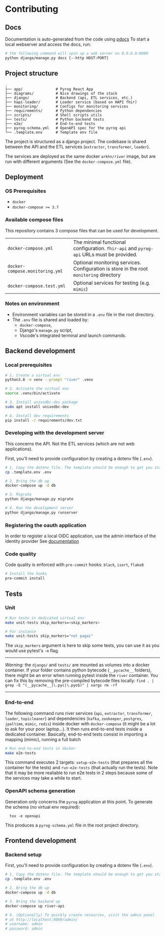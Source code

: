 # Contributing

## Docs

Documentation is auto-generated from the code using [pdocs](https://pdoc3.github.io/pdoc/)
To start a local webserver and access the docs, run:

```bash
# the following command will spin up a web server on 0.0.0.0:8080
python django/manage.py docs [--http HOST:PORT]
```

## Project structure

    .
    ├── app/               # Pyrog React App
    ├── diagrams/          # Nice drawings of the stack
    ├── django/            # Backend (api, ETL services, etc.)
    ├── hapi-loader/       # Loader service (based on HAPI fhir)
    ├── monitoring/        # Configs for monitoring services
    ├── requirements/      # Python dependencies
    ├── scripts/           # Shell scripts utils
    ├── tests/             # Python backend tests
    ├── e2e/               # End-to-end tests
    ├── pyrog-schema.yml   # OpenAPI spec for the pyrog api
    └── .template.env      # Template env file

The project is structured as a django project. The codebase is shared between the API and the ETL services (`extractor`, `transformer`, `loader`).

The services are deployed as the same docker `arkhn/river` image, but are run with different arguments (See the `docker-compose.yml` file).

## Deployment

### OS Prerequisites

- `docker`
- `docker-compose >= 3.7`

### Available compose files

This repository contains 3 compose files that can be used for development.

|                                 |                                                                                         |
| ------------------------------- | --------------------------------------------------------------------------------------- |
| `docker-compose.yml`            | The minimal functional configuration. `fhir-api` and `pyrog-api` URLs must be provided. |
| `docker-compose.monitoring.yml` | Optional monitoring services. Configuration is store in the root `monitoring` directory |
| `docker-compose.test.yml`       | Optional services for testing (e.g. `mimic`)                                            |

### Notes on environment

- Environment variables can be stored in a `.env` file in the root directory.
- The `.env` file is shared and loaded by:
  - `docker-compose`,
  - Django's `manage.py` script,
  - Vscode's integrated terminal and launch commands.

## Backend development

### Local prerequisites

```bash
# 1. Create a virtual env
python3.8 -m venv --prompt "river" .venv

# 2. Activate the virtual env
source .venv/bin/activate

# 3. Install unixodbc-dev package
sudo apt install unixodbc-dev

# 4. Install dev requirements
pip install -r requirements/dev.txt
```

### Developing with the development server

This concerns the API. Not the ETL services (which are not web applications).

First, you'll need to provide configuration by creating a dotenv file (`.env`).

```bash
# 1. Copy the dotenv file. The template should be enough to get you started.
cp .template.env .env

# 2. Bring the db up
docker-compose up -d db

# 3. Migrate
python django/manage.py migrate

# 4. Run the development server
python django/manage.py runserver
```

### Registering the oauth application

In order to register a local OIDC application, use the admin interface of the identity provider
See [documentation](https://github.com/arkhn/o-provider/blob/main/FAQ.md#comment-cr%C3%A9er-une-application-)

### Code quality

Code quality is enforced with `pre-commit` hooks: `black`, `isort`, `flake8`

```bash
# Install the hooks
pre-commit install
```

## Tests

### Unit

```bash
# Run tests in dedicated virtual env
make unit-tests skip_markers=<skip_markers>

# For instance
make unit-tests skip_markers="not pagai"
```

The `skip_markers` argument is here to skip some tests, you can use it as you would use pytest's `-m` flag.

---

_Warning_: the `django/` and `tests/` are mounted as volumes into a docker container. If your folder contains python bytecode (`__pycache__` folders), there might be an error when running pytest inside the `river` container. You can fix this by removing the pre-compiled bytecode files locally:
`find . | grep -E "(__pycache__|\.pyc|\.pyo$)" | xargs rm -rf`

---

### End-to-end

The following command runs river services (`api`, `extractor`, `transformer`, `loader`, `topicleaner`) and dependencies (`kafka`, `zookeeper`, `postgres`, `jpaltime`, `mimic`, `redis`) inside docker with `docker-compose` (it might be a lot to ask for your poor laptop...). It then runs end-to-end tests inside a dedicated container.
Basically, end-to-end tests consist in importing a mapping (mimic), running a full batch

```bash
# Run end-to-end tests in docker
make e2e-tests
```

This command executes 2 targets: `setup-e2e-tests` (that prepares all the container for the tests) and `run-e2e-tests` (that actually run the tests). Note that it may be more realiable to run e2e tests in 2 steps because some of the services may take a while to start.

### OpenAPI schema generation

Generation only concerns the `pyrog` application at this point. To generate the schema (no virtual env required):

      tox -e openapi

This produces a `pyrog-schema.yml` file in the root project directory.

## Frontend development

### Backend setup

First, you'll need to provide configuration by creating a dotenv file (`.env`).

```bash
# 1. Copy the dotenv file. The template should be enough to get you started.
cp .template.env .env

# 2. Bring the db up
docker-compose up -d db

# 3. Bring the backend up
docker-compose up river-api

# 4. (Optionally) To quickly create resources, visit the admin panel
# at http://localhost:8000/admin/
# username: admin
# password: admin
```

